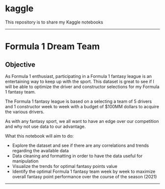 # kaggle
This repository is to share my Kaggle notebooks

<hr>

# Formula 1 Dream Team
## Objective
As Formula 1 enthusiast, participating in a Formula 1 fantasy league is an entertaining way to keep up with the sport. This dataset is great to see if I will be able to optimize the driver and constructor selections for my Formula 1 fantasy team.

The Formula 1 fantasy league is based on a selecting a team of 5 drivers and 1 constructor week to week with a budget of $100MM dollars to acquire the various drivers.

As with any fantasy sport, we all want to have an edge over our competition and why not use data to our advantage.

What this notebook will aim to do:
* Explore the dataset and see if there are any correlations and trends regarding the available data
* Data cleaning and formatting in order to have the data useful for manipulation
* Visualize the trends for optimal fantasy points value
* Identify the optimal Formula 1 fantasy team week by week to maximize overall fantasy point performance over the course of the season (2021)

<hr>
